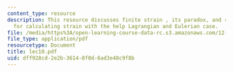 ```yaml
---
content_type: resource
description: This resource discusses finite strain , its paradox, and reference frame
  for calculating strain with the help Lagrangian and Eulerian case.
file: /media/https%3A/open-learning-course-data-rc.s3.amazonaws.com/12-520-geodynamics-fall-2006/dff928cd2e2b36148f0d6ad3e48c9f8b_lec10.pdf
file_type: application/pdf
resourcetype: Document
title: lec10.pdf
uid: dff928cd-2e2b-3614-8f0d-6ad3e48c9f8b
---
```

